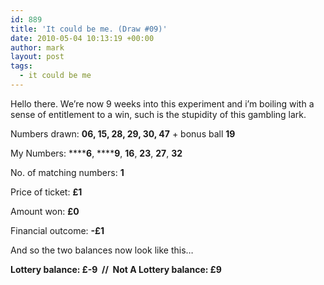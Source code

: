 ```yaml
---
id: 889
title: 'It could be me. (Draw #09)'
date: 2010-05-04 10:13:19 +00:00
author: mark
layout: post
tags:
  - it could be me
---
```

Hello there. We&#8217;re now 9 weeks into this experiment and i&#8217;m boiling with a sense of entitlement to a win, such is the stupidity of this gambling lark.

Numbers drawn: **06, 15, 28, 29, 30, 47** + bonus ball **19**

My Numbers: ******6**, ******9**, **16**, **23**, **27**, **32**

No. of matching numbers: **1**

Price of ticket: **£1**

Amount won: **£0**

Financial outcome: **-£1**

And so the two balances now look like this&#8230;

**Lottery balance: £-9  //  Not A Lottery balance: £9**
